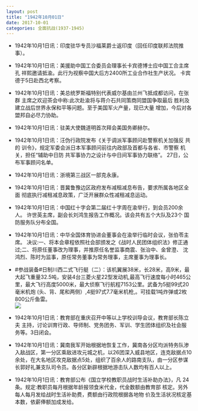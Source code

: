 ```yaml
---
layout: post
title: "1942年10月01日"
date: 2017-10-01
categories: 全面抗战(1937-1945)
---
```


<meta name="referrer" content="no-referrer" />

- 1942年10月1日讯：印度驻华专员沙福莱爵士返印度（回任印度联邦法院推事）。 

- 1942年10月1日讯：美援助中国工合委员会理事长卡宾德博士应中国工合主席孔 祥熙邀请抵渝。此行为视察中国大后方2400所工业合作社生产状况。 卡宾德于5日赴西北考察。 

- 1942年10月1日讯：美总统罗斯福特别代表威尔基由兰州飞抵成都访问，在张群 主席之欢迎茶会中称:此次赴渝将与蒋介石共同策商同盟国争取最后 胜利及建立战后世界永保和平等问题。至于美国军火产量，现已大量 增加，今后对各盟邦自必尽力协助。 

- 1942年10月1日讯：驻美大使魏道明首次拜会美国务卿赫尔。 

- 1942年10月1日讯：汪伪行政院发布《关于调派军事顾问赴警察机关加强反 共的 训令》，规定军委会派日本军事顾问前往内政部及首都与各省、市警察 机关，担任“辅助中日防 共军事协力之设计与中日间军事协力联络”。 27日，公布军事顾问名单。 

- 1942年10月1日讯：浙境第三战区一部克永康。 

- 1942年10月1日讯：晋冀鲁豫边区政府发布减租减息布告，要求所属各地区全面 彻底执行减租减息政策，广泛开展群众性减租减息运动。 

- 1942年10月1日讯：中国红十字会第二届红十字周在渝举行，到会员200余人。 许世英主席，副会长刘鸿生报告工作概况。该会共有五个大队及23个 国防服务队分布全国。 

- 1942年10月1日讯：中华全国体育协进会董事会在渝举行临时会议，张伯苓主席。 决议:一、将本会章程依照社会部颁发之《战时人民团体组织法》修正通 过;二、将原任董事改为理事，并推原任名誉监事商震、张治中、金曾澄、 沈鸿烈、陈时为监事，原任常务董事为常务理事，主席董事为理事长。 

- #参战装备#日制川西二式飞行艇（二）：该机翼展38米，长28米，高9米，最大起飞重量32.5吨，安装4台三菱火星22型发动机,最高飞行速度每小时465公里，最大飞行高度5000米，最大侦察飞行航程7153公里。武备为5挺99式20毫米机炮 (头、背、尾和两侧）,4挺97式7.7毫米机枪,。可挂载1吨炸弹或2枚800公斤鱼雷。 <br/><img src="https://wx4.sinaimg.cn/large/aca367d8ly1fk2ikzhdfxj20m81xrh0t.jpg" />

- 1942年10月1日讯：教育部在重庆召开中等以上学校训导会议，教育部长陈立夫 主持，讨论训育行政、导师制、党务团务、军训、学生团体组织及社会服 务等。3日闭会。 

- 1942年10月1日讯：冀南我军开始根据地恢复工作，冀南各分区均派特务队渗入敌战区，第一分区乘敌进攻元城之机，以26团深入威县地区，连克敌据点10余处，在大名地区攻克敌据点5处，组织了百余人的路南支队，由一分区参谋长郭好礼兼支队司令员。各分区新辟根据地游击队人数均有百人以上。 

- 1942年10月1日讯：教育部公布《国立学校教职员战时生活补助办法》，凡 24条。规定:教职员每月根据年龄报领食米代金，代金数额由教育部 核定。另外每人每月发给战时生活补助费，费额由行政院根据各地物 价及生活状况核定基本数，依薪俸额加成发给。 

